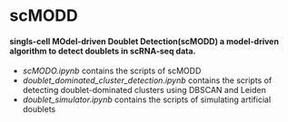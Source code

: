 <!--
 * @Author: Xinye Zhao xzhao429@gatech.edu
 * @Date: 2022-10-04 11:08:02
 * @LastEditors: Xinye Zhao xzhao429@gatech.edu
 * @LastEditTime: 2022-10-18 09:27:47
 * @FilePath: \Compbio\task2\scMODO\README.md
 * @Description: 这是默认设置,请设置`customMade`, 打开koroFileHeader查看配置 进行设置: https://github.com/OBKoro1/koro1FileHeader/wiki/%E9%85%8D%E7%BD%AE
-->
# scMODD

#### **s**ingls-**c**ell **MO**del-driven **D**oublet **D**etection(**scMODD**) a model-driven algorithm to detect doublets in scRNA-seq data.
- _scMODO.ipynb_ contains the scripts of scMODD
- _doublet_dominated_cluster_detection.ipynb_ contains the scripts of detecting doublet-dominated clusters using DBSCAN and Leiden
- _doublet_simulator.ipynb_ contains the scripts of simulating artificial doublets